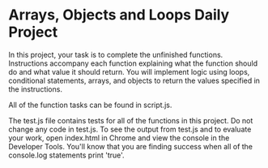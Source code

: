 # Arrays, Objects and Loops Daily Project


In this project, your task is to complete the unfinished functions. Instructions accompany each function explaining 
what the function should do and what value it should return. You will implement logic using loops, conditional statements, 
arrays, and objects to return the values specified in the instructions.

All of the function tasks can be found in script.js.

The test.js file contains tests for all of the functions in this project. Do not change any code in test.js. To see the output 
from test.js and to evaluate your work, open index.html in Chrome and view the console in the Developer Tools. You'll know 
that you are finding success when all of the console.log statements print 'true'.
